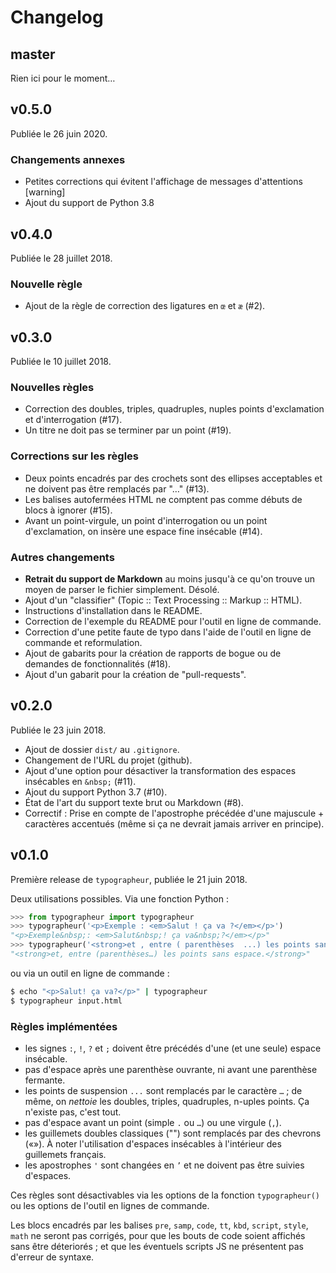 # Changelog

## master

Rien ici pour le moment…

## v0.5.0

Publiée le 26 juin 2020.

### Changements annexes

* Petites corrections qui évitent l'affichage de messages d'attentions [warning]
* Ajout du support de Python 3.8

## v0.4.0

Publiée le 28 juillet 2018.

### Nouvelle règle

* Ajout de la règle de correction des ligatures en `œ` et `æ` (#2).

## v0.3.0

Publiée le 10 juillet 2018.

### Nouvelles règles

* Correction des doubles, triples, quadruples, nuples points d'exclamation et d'interrogation (#17).
* Un titre ne doit pas se terminer par un point (#19).

### Corrections sur les règles

* Deux points encadrés par des crochets sont des ellipses acceptables et ne doivent pas être remplacés par "…" (#13).
* Les balises autofermées HTML ne comptent pas comme débuts de blocs à ignorer (#15).
* Avant un point-virgule, un point d'interrogation ou un point d'exclamation, on insère une espace fine insécable (#14).

### Autres changements

* **Retrait du support de Markdown** au moins jusqu'à ce qu'on trouve un moyen de parser le fichier simplement. Désolé.
* Ajout d'un "classifier" (Topic :: Text Processing :: Markup :: HTML).
* Instructions d'installation dans le README.
* Correction de l'exemple du README pour l'outil en ligne de commande.
* Correction d'une petite faute de typo dans l'aide de l'outil en ligne de commande et reformulation.
* Ajout de gabarits pour la création de rapports de bogue ou de demandes de fonctionnalités (#18).
* Ajout d'un gabarit pour la création de "pull-requests".

## v0.2.0

Publiée le 23 juin 2018.

* Ajout de dossier ``dist/`` au ``.gitignore``.
* Changement de l'URL du projet (github).
* Ajout d'une option pour désactiver la transformation des espaces insécables en ``&nbsp;`` (#11).
* Ajout du support Python 3.7 (#10).
* État de l'art du support texte brut ou Markdown (#8).
* Correctif : Prise en compte de l'apostrophe précédée d'une majuscule + caractères accentués (même si ça ne devrait jamais arriver en principe).

## v0.1.0

Première release de ``typographeur``, publiée le 21 juin 2018.

Deux utilisations possibles. Via une fonction Python :

```python
>>> from typographeur import typographeur
>>> typographeur('<p>Exemple : <em>Salut ! ça va ?</em></p>')
"<p>Exemple&nbsp;: <em>Salut&nbsp;! ça va&nbsp;?</em></p>"
>>> typographeur('<strong>et , entre ( parenthèses  ...) les points sans espace  .</strong>')
"<strong>et, entre (parenthèses…) les points sans espace.</strong>"
```

ou via un outil en ligne de commande :

```sh
$ echo "<p>Salut! ça va?</p>" | typographeur
$ typographeur input.html
```

### Règles implémentées

* les signes `:`, `!`, `?` et `;` doivent être précédés d'une (et une seule) espace insécable.
* pas d'espace après une parenthèse ouvrante, ni avant une parenthèse fermante.
* les points de suspension `...` sont remplacés par le caractère `…` ; de même, on *nettoie* les doubles, triples, quadruples, n-uples points. Ça n'existe pas, c'est tout.
* pas d'espace avant un point (simple `.` ou `…`) ou une virgule (`,`).
* les guillemets doubles classiques ("") sont remplacés par des chevrons («»). À noter l'utilisation d'espaces insécables à l'intérieur des guillemets français.
* les apostrophes `'` sont changées en `’` et ne doivent pas être suivies d'espaces.

Ces règles sont désactivables via les options de la fonction ``typographeur()`` ou les options de l'outil en lignes de commande.

Les blocs encadrés par les balises `pre`, `samp`, `code`, `tt`, `kbd`, `script`, `style`, `math` ne seront pas corrigés, pour que les bouts de code soient affichés sans être déteriorés ; et que les éventuels scripts JS ne présentent pas d'erreur de syntaxe.
